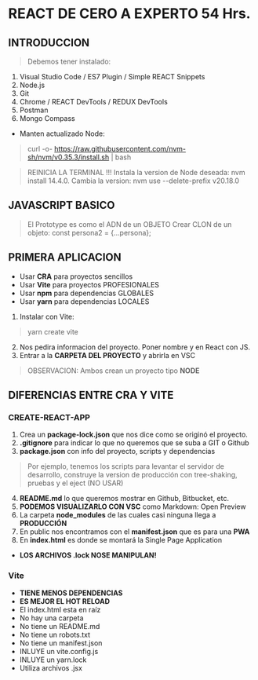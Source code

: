 # REACT DE CERO A EXPERTO 54 Hrs.

## INTRODUCCION

> Debemos tener instalado:

1. Visual Studio Code / ES7 Plugin / Simple REACT Snippets
2. Node.js
3. Git 
4. Chrome / REACT DevTools / REDUX DevTools
5. Postman
6. Mongo Compass
* Manten actualizado Node:

> curl -o- https://raw.githubusercontent.com/nvm-sh/nvm/v0.35.3/install.sh | bash

> REINICIA LA TERMINAL !!!
> Instala la version de Node deseada: nvm install 14.4.0.
> Cambia la version: nvm use --delete-prefix v20.18.0



## JAVASCRIPT BASICO

> El Prototype es como el ADN de un OBJETO
> Crear CLON de un objeto: const persona2 = {...persona};


## PRIMERA APLICACION

* Usar __CRA__ para proyectos sencillos
* Usar __Vite__ para proyectos PROFESIONALES
* Usar __npm__ para dependencias GLOBALES
* Usar __yarn__ para dependencias LOCALES

1. Instalar con Vite:
> yarn create vite

2. Nos pedira informacion del proyecto. Poner nombre y en React con JS.
3. Entrar a la __CARPETA DEL PROYECTO__ y abrirla en VSC

> OBSERVACION: Ambos crean un proyecto tipo __NODE__


## DIFERENCIAS ENTRE CRA Y VITE

### CREATE-REACT-APP

1. Crea un __package-lock.json__ que nos dice como se originó el proyecto.
2. __.gitignore__ para indicar lo que no queremos que se suba a GIT o Github
3. __package.json__ con info del proyecto, scripts y dependencias
> Por ejemplo, tenemos los scripts para levantar el servidor de desarrollo,
> construye la version de producción con tree-shaking, pruebas y el eject (NO USAR)
4. __README.md__ lo que queremos mostrar en Github, Bitbucket, etc.
5. __PODEMOS VISUALIZARLO CON VSC__ como Markdown: Open Preview
6. La carpeta __node_modules__ de las cuales casi ninguna llega a __PRODUCCIÓN__
7. En public nos encontramos con el __manifest.json__ que es para una __PWA__
8. En __index.html__ es donde se montará la Single Page Application

* __LOS ARCHIVOS .lock NOSE MANIPULAN!__

### Vite

* __TIENE MENOS DEPENDENCIAS__
* __ES MEJOR EL HOT RELOAD__
* El index.html esta en raíz
* No hay una carpeta 
* No tiene un README.md
* No tiene un robots.txt
* No tiene un manifest.json
* INLUYE un vite.config.js
* INLUYE un yarn.lock
* Utiliza archivos .jsx












